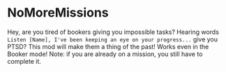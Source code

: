 # NoMoreMissions

Hey, are you tired of bookers giving you impossible tasks? Hearing words `Listen [Name], I've been keeping an eye on your progress...` give you PTSD? This mod will make them a thing of the past! Works even in the Booker mode! Note: if you are already on a mission, you still have to complete it.